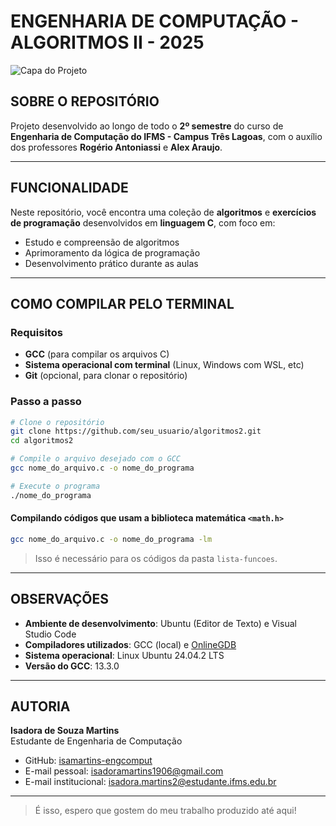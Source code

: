# ENGENHARIA DE COMPUTAÇÃO - ALGORITMOS II - 2025

![Capa do Projeto](https://placehold.co/1000x200?text=Algoritmos+II+em+C&font=roboto)

## SOBRE O REPOSITÓRIO

Projeto desenvolvido ao longo de todo o **2º semestre** do curso de **Engenharia de Computação do IFMS - Campus Três Lagoas**, com o auxílio dos professores **Rogério Antoniassi** e **Alex Araujo**.

---

## FUNCIONALIDADE

Neste repositório, você encontra uma coleção de **algoritmos** e **exercícios de programação** desenvolvidos em **linguagem C**, com foco em:

- Estudo e compreensão de algoritmos
- Aprimoramento da lógica de programação
- Desenvolvimento prático durante as aulas

---

## COMO COMPILAR PELO TERMINAL

### Requisitos

- **GCC** (para compilar os arquivos C)
- **Sistema operacional com terminal** (Linux, Windows com WSL, etc)
- **Git** (opcional, para clonar o repositório)

### Passo a passo

```bash
# Clone o repositório
git clone https://github.com/seu_usuario/algoritmos2.git
cd algoritmos2
```

```bash
# Compile o arquivo desejado com o GCC
gcc nome_do_arquivo.c -o nome_do_programa
```

```bash
# Execute o programa
./nome_do_programa
```

#### Compilando códigos que usam a biblioteca matemática `<math.h>`

```bash
gcc nome_do_arquivo.c -o nome_do_programa -lm
```

> Isso é necessário para os códigos da pasta `lista-funcoes`.

---

## OBSERVAÇÕES

- **Ambiente de desenvolvimento**: Ubuntu (Editor de Texto) e Visual Studio Code  
- **Compiladores utilizados**: GCC (local) e [OnlineGDB](https://www.onlinegdb.com)  
- **Sistema operacional**: Linux Ubuntu 24.04.2 LTS  
- **Versão do GCC**: 13.3.0

---

## AUTORIA

**Isadora de Souza Martins**  
Estudante de Engenharia de Computação  

- GitHub: [isamartins-engcomput](https://github.com/isamartins-engcomput)  
- E-mail pessoal: isadoramartins1906@gmail.com  
- E-mail institucional: isadora.martins2@estudante.ifms.edu.br  

---

> É isso, espero que gostem do meu trabalho produzido até aqui!
